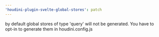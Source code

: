 ```yaml
---
'houdini-plugin-svelte-global-stores': patch
---
```


by default global stores of type 'query' will not be generated. You have to opt-in to generate them in houdini.config.js
